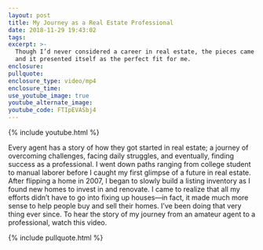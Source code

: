 ```yaml
---
layout: post
title: My Journey as a Real Estate Professional
date: 2018-11-29 19:43:02
tags:
excerpt: >-
  Though I’d never considered a career in real estate, the pieces came together
  and it presented itself as the perfect fit for me.
enclosure:
pullquote:
enclosure_type: video/mp4
enclosure_time:
use_youtube_image: true
youtube_alternate_image:
youtube_code: FTIpEVASbj4
---
```


{% include youtube.html %}

Every agent has a story of how they got started in real estate; a journey of overcoming challenges, facing daily struggles, and eventually, finding success as a professional. I went down paths ranging from college student to manual laborer before I caught my first glimpse of a future in real estate. After flipping a home in 2007, I began to slowly build a listing inventory as I found new homes to invest in and renovate. I came to realize that all my efforts didn’t have to go into fixing up houses—in fact, it made much more sense to help people buy and sell their homes. I’ve been doing that very thing ever since. To hear the story of my journey from an amateur agent to a professional, watch this video.

{% include pullquote.html %}